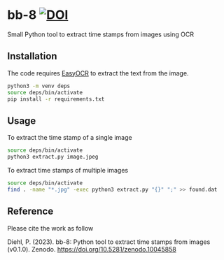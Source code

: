 # bb-8 [![DOI](https://zenodo.org/badge/710565770.svg)](https://zenodo.org/doi/10.5281/zenodo.10045857)

Small Python tool to extract time stamps from images using OCR

## Installation

The code requires [EasyOCR](https://github.com/JaidedAI/EasyOCR) to extract the text from the image.

```bash
python3 -m venv deps
source deps/bin/activate
pip install -r requirements.txt
```

## Usage

To extract the time stamp of a single image

```bash
source deps/bin/activate
python3 extract.py image.jpeg
```

To extract time stamps of multiple images

```bash
source deps/bin/activate
find . -name "*.jpg" -exec python3 extract.py "{}" ";" >> found.dat 
```

## Reference

Please cite the work as follow

Diehl, P. (2023). bb-8: Python tool to extract time stamps from images (v0.1.0). Zenodo. https://doi.org/10.5281/zenodo.10045858
